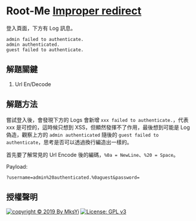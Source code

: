 Root-Me [Improper redirect](https://www.root-me.org/en/Challenges/Web-Server/Improper-redirect)
===

登入頁面，下方有 Log 訊息。  

```
admin failed to authenticate.
admin authenticated.
guest failed to authenticate.
```

## 解題關鍵
1. Url En/Decode

## 解題方法
嘗試登入後，會發現下方的 Logs 會新增 `xxx failed to authenticate.`，代表 xxx 是可控的，這時候只想到 XSS，但顯然發揮不了作用，最後想到可能是 Log 偽造，觀察上方的 `admin authenticated` 隨後的 `guest failed to authenticate`，思考是否可以透過換行編造出一樣的。  

首先要了解常見的 Url Encode 後的編碼，`%0a = NewLine`、`%20 = Space`。

Payload:
```
?username=admin%20authenticated.%0aguest&password=
```

## 授權聲明
[![copyright © 2019 By MksYi](https://img.shields.io/badge/copyright%20©-%202019%20By%20MksYi-blue.svg)](https://mks.tw/)
[![License: GPL v3](https://img.shields.io/badge/License-GPL%20v3-blue.svg)](https://www.gnu.org/licenses/gpl-3.0)